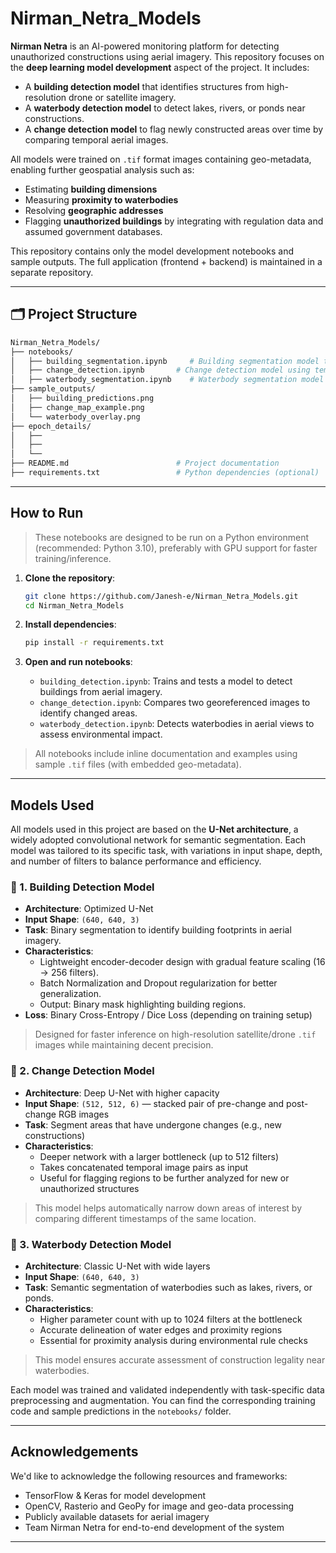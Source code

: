 # Nirman_Netra_Models

**Nirman Netra** is an AI-powered monitoring platform for detecting unauthorized constructions using aerial imagery. This repository focuses on the **deep learning model development** aspect of the project. It includes:

* A **building detection model** that identifies structures from high-resolution drone or satellite imagery.
* A **waterbody detection model** to detect lakes, rivers, or ponds near constructions.
* A **change detection model** to flag newly constructed areas over time by comparing temporal aerial images.

All models were trained on `.tif` format images containing geo-metadata, enabling further geospatial analysis such as:

* Estimating **building dimensions**
* Measuring **proximity to waterbodies**
* Resolving **geographic addresses**
* Flagging **unauthorized buildings** by integrating with regulation data and assumed government databases.

This repository contains only the model development notebooks and sample outputs. The full application (frontend + backend) is maintained in a separate repository.

---

## 🗂️ Project Structure

```bash
Nirman_Netra_Models/
├── notebooks/
│   ├── building_segmentation.ipynb     # Building segmentation model training & inference
│   ├── change_detection.ipynb       # Change detection model using temporal imagery
│   ├── waterbody_segmentation.ipynb    # Waterbody segmentation model training & inference
├── sample_outputs/
│   ├── building_predictions.png
│   ├── change_map_example.png
│   └── waterbody_overlay.png
├── epoch_details/
│   ├──
│   ├──
│   └──
├── README.md                        # Project documentation
├── requirements.txt                 # Python dependencies (optional)
```

---

## How to Run

> These notebooks are designed to be run on a Python environment (recommended: Python 3.10), preferably with GPU support for faster training/inference.

1. **Clone the repository**:

   ```bash
   git clone https://github.com/Janesh-e/Nirman_Netra_Models.git
   cd Nirman_Netra_Models
   ```

2. **Install dependencies**:

   ```bash
   pip install -r requirements.txt
   ```

3. **Open and run notebooks**:

   * `building_detection.ipynb`: Trains and tests a model to detect buildings from aerial imagery.
   * `change_detection.ipynb`: Compares two georeferenced images to identify changed areas.
   * `waterbody_detection.ipynb`: Detects waterbodies in aerial views to assess environmental impact.

> All notebooks include inline documentation and examples using sample `.tif` files (with embedded geo-metadata).

---

## Models Used

All models used in this project are based on the **U-Net architecture**, a widely adopted convolutional network for semantic segmentation. Each model was tailored to its specific task, with variations in input shape, depth, and number of filters to balance performance and efficiency.

### 🔹 1. Building Detection Model

* **Architecture**: Optimized U-Net
* **Input Shape**: `(640, 640, 3)`
* **Task**: Binary segmentation to identify building footprints in aerial imagery.
* **Characteristics**:
  * Lightweight encoder-decoder design with gradual feature scaling (16 → 256 filters).
  * Batch Normalization and Dropout regularization for better generalization.
  * Output: Binary mask highlighting building regions.
* **Loss**: Binary Cross-Entropy / Dice Loss (depending on training setup)

> Designed for faster inference on high-resolution satellite/drone `.tif` images while maintaining decent precision.

### 🔹 2. Change Detection Model

* **Architecture**: Deep U-Net with higher capacity
* **Input Shape**: `(512, 512, 6)` — stacked pair of pre-change and post-change RGB images
* **Task**: Segment areas that have undergone changes (e.g., new constructions)
* **Characteristics**:
  * Deeper network with a larger bottleneck (up to 512 filters)
  * Takes concatenated temporal image pairs as input
  * Useful for flagging regions to be further analyzed for new or unauthorized structures

> This model helps automatically narrow down areas of interest by comparing different timestamps of the same location.

### 🔹 3. Waterbody Detection Model

* **Architecture**: Classic U-Net with wide layers
* **Input Shape**: `(640, 640, 3)`
* **Task**: Semantic segmentation of waterbodies such as lakes, rivers, or ponds.
* **Characteristics**:
  * Higher parameter count with up to 1024 filters at the bottleneck
  * Accurate delineation of water edges and proximity regions
  * Essential for proximity analysis during environmental rule checks

> This model ensures accurate assessment of construction legality near waterbodies.

Each model was trained and validated independently with task-specific data preprocessing and augmentation. You can find the corresponding training code and sample predictions in the `notebooks/` folder.

---

## Acknowledgements

We'd like to acknowledge the following resources and frameworks:

* TensorFlow & Keras for model development
* OpenCV, Rasterio and GeoPy for image and geo-data processing
* Publicly available datasets for aerial imagery
* Team Nirman Netra for end-to-end development of the system

---
